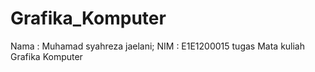 # Grafika_Komputer
Nama : Muhamad syahreza jaelani; NIM : E1E1200015
tugas Mata kuliah Grafika Komputer
